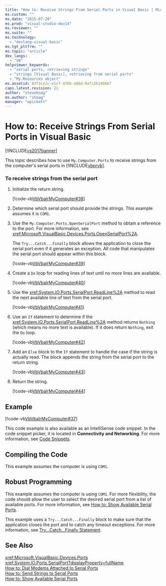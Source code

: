 ```yaml
---
title: "How to: Receive Strings From Serial Ports in Visual Basic | Microsoft Docs"
ms.custom: ""
ms.date: "2015-07-20"
ms.prod: "visual-studio-dev14"
ms.reviewer: ""
ms.suite: ""
ms.technology: 
  - "devlang-visual-basic"
ms.tgt_pltfrm: ""
ms.topic: "article"
dev_langs: 
  - "VB"
helpviewer_keywords: 
  - "serial ports, retrieving strings"
  - "strings [Visual Basic], retrieving from serial ports"
  - "My.Resources object"
ms.assetid: 8371ce2c-e1c7-476b-a86d-9afc2614b6b7
caps.latest.revision: 21
author: "stevehoag"
ms.author: "shoag"
manager: "wpickett"
---
```

# How to: Receive Strings From Serial Ports in Visual Basic
[!INCLUDE[vs2017banner](../../../../includes/vs2017banner.md)]

This topic describes how to use `My.Computer.Ports` to receive strings from the computer's serial ports in [!INCLUDE[vbprvb](../../../../includes/vbprvb-md.md)].  
  
### To receive strings from the serial port  
  
1.  Initialize the return string.  
  
     [!code-vb[VbVbalrMyComputer#38](../../../../visual-basic/developing-apps/programming/computer-resources/codesnippet/visualbasic/VbVbalrMyComputer/Class2.vb#38)]  
  
2.  Determine which serial port should provide the strings. This example assumes it is `COM1`.  
  
3.  Use the `My.Computer.Ports.OpenSerialPort` method to obtain a reference to the port. For more information, see <xref:Microsoft.VisualBasic.Devices.Ports.OpenSerialPort%2A>.  
  
     The `Try...Catch...Finally` block allows the application to close the serial port even if it generates an exception. All code that manipulates the serial port should appear within this block.  
  
     [!code-vb[VbVbalrMyComputer#39](../../../../visual-basic/developing-apps/programming/computer-resources/codesnippet/visualbasic/VbVbalrMyComputer/Class2.vb#39)]  
  
4.  Create a `Do` loop for reading lines of text until no more lines are available.  
  
     [!code-vb[VbVbalrMyComputer#40](../../../../visual-basic/developing-apps/programming/computer-resources/codesnippet/visualbasic/VbVbalrMyComputer/Class2.vb#40)]  
  
5.  Use the <xref:System.IO.Ports.SerialPort.ReadLine%2A> method to read the next available line of text from the serial port.  
  
     [!code-vb[VbVbalrMyComputer#41](../../../../visual-basic/developing-apps/programming/computer-resources/codesnippet/visualbasic/VbVbalrMyComputer/Class2.vb#41)]  
  
6.  Use an `If` statement to determine if the <xref:System.IO.Ports.SerialPort.ReadLine%2A> method returns `Nothing` (which means no more text is available). If it does return `Nothing`, exit the `Do` loop.  
  
     [!code-vb[VbVbalrMyComputer#42](../../../../visual-basic/developing-apps/programming/computer-resources/codesnippet/visualbasic/VbVbalrMyComputer/Class2.vb#42)]  
  
7.  Add an `Else` block to the `If` statement to handle the case if the string is actually read. The block appends the string from the serial port to the return string.  
  
     [!code-vb[VbVbalrMyComputer#43](../../../../visual-basic/developing-apps/programming/computer-resources/codesnippet/visualbasic/VbVbalrMyComputer/Class2.vb#43)]  
  
8.  Return the string.  
  
     [!code-vb[VbVbalrMyComputer#44](../../../../visual-basic/developing-apps/programming/computer-resources/codesnippet/visualbasic/VbVbalrMyComputer/Class2.vb#44)]  
  
## Example  
 [!code-vb[VbVbalrMyComputer#37](../../../../visual-basic/developing-apps/programming/computer-resources/codesnippet/visualbasic/VbVbalrMyComputer/Class2.vb#37)]  
  
 This code example is also available as an IntelliSense code snippet. In the code snippet picker, it is located in **Connectivity and Networking**. For more information, see [Code Snippets](/visual-studio/ide/code-snippets).  
  
## Compiling the Code  
 This example assumes the computer is using `COM1`.  
  
## Robust Programming  
 This example assumes the computer is using `COM1`. For more flexibility, the code should allow the user to select the desired serial port from a list of available ports. For more information, see [How to: Show Available Serial Ports](../../../../visual-basic/developing-apps/programming/computer-resources/how-to-show-available-serial-ports.md).  
  
 This example uses a `Try...Catch...Finally` block to make sure that the application closes the port and to catch any timeout exceptions. For more information, see [Try...Catch...Finally Statement](../../../../visual-basic/language-reference/statements/try-catch-finally-statement.md).  
  
## See Also  
 <xref:Microsoft.VisualBasic.Devices.Ports>   
 <xref:System.IO.Ports.SerialPort?displayProperty=fullName>   
 [How to: Dial Modems Attached to Serial Ports](../../../../visual-basic/developing-apps/programming/computer-resources/how-to-dial-modems-attached-to-serial-ports.md)   
 [How to: Send Strings to Serial Ports](../../../../visual-basic/developing-apps/programming/computer-resources/how-to-send-strings-to-serial-ports.md)   
 [How to: Show Available Serial Ports](../../../../visual-basic/developing-apps/programming/computer-resources/how-to-show-available-serial-ports.md)